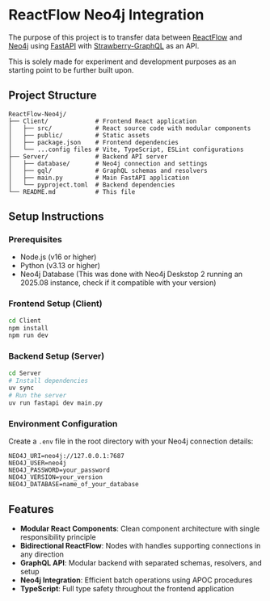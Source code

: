 # ReactFlow Neo4j Integration

The purpose of this project is to transfer data between [ReactFlow](https://reactflow.dev/) and [Neo4j](https://neo4j.com/) using [FastAPI](https://fastapi.tiangolo.com/) with [Strawberry-GraphQL](https://strawberry.rocks/) as an API.

This is solely made for experiment and development purposes as an starting point to be further built upon.

## Project Structure

```
ReactFlow-Neo4j/
├── Client/             # Frontend React application
│   ├── src/            # React source code with modular components
│   ├── public/         # Static assets
│   ├── package.json    # Frontend dependencies
│   └── ...config files # Vite, TypeScript, ESLint configurations
├── Server/             # Backend API server
│   ├── database/       # Neo4j connection and settings
│   ├── gql/            # GraphQL schemas and resolvers
│   ├── main.py         # Main FastAPI application
│   └── pyproject.toml  # Backend dependencies
└── README.md           # This file
```

## Setup Instructions

### Prerequisites

- Node.js (v16 or higher)
- Python (v3.13 or higher)
- Neo4j Database (This was done with Neo4j Deskstop 2 running an 2025.08 instance, check if it compatible with your version)

### Frontend Setup (Client)

```bash
cd Client
npm install
npm run dev
```

### Backend Setup (Server)

```bash
cd Server
# Install dependencies
uv sync
# Run the server
uv run fastapi dev main.py
```

### Environment Configuration

Create a `.env` file in the root directory with your Neo4j connection details:

```
NEO4J_URI=neo4j://127.0.0.1:7687
NEO4J_USER=neo4j
NEO4J_PASSWORD=your_password
NEO4J_VERSION=your_version
NEO4J_DATABASE=name_of_your_database
```

## Features

- **Modular React Components**: Clean component architecture with single responsibility principle
- **Bidirectional ReactFlow**: Nodes with handles supporting connections in any direction
- **GraphQL API**: Modular backend with separated schemas, resolvers, and setup
- **Neo4j Integration**: Efficient batch operations using APOC procedures
- **TypeScript**: Full type safety throughout the frontend application
